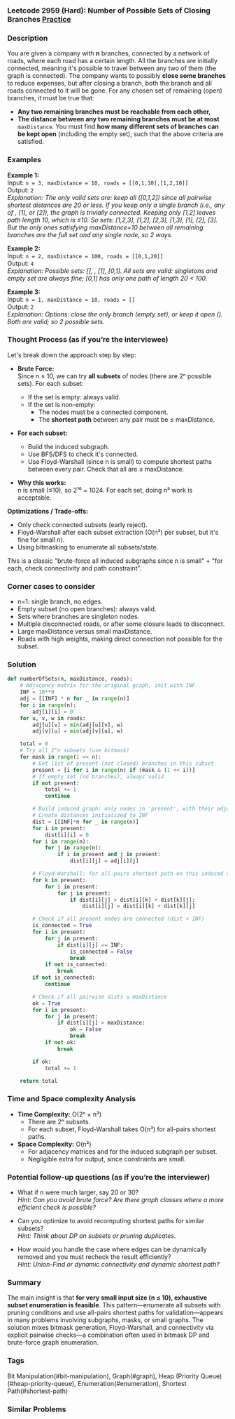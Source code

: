 ### Leetcode 2959 (Hard): Number of Possible Sets of Closing Branches [Practice](https://leetcode.com/problems/number-of-possible-sets-of-closing-branches)

### Description  
You are given a company with **n** branches, connected by a network of roads, where each road has a certain length. All the branches are initially connected, meaning it's possible to travel between any two of them (the graph is connected). The company wants to possibly **close some branches** to reduce expenses, but after closing a branch, both the branch and all roads connected to it will be gone. For any chosen set of remaining (open) branches, it must be true that:
- **Any two remaining branches must be reachable from each other,**
- **The distance between any two remaining branches must be at most** `maxDistance`.
You must find **how many different sets of branches can be kept open** (including the empty set), such that the above criteria are satisfied.

### Examples  

**Example 1:**  
Input: `n = 3, maxDistance = 10, roads = [[0,1,10],[1,2,10]]`  
Output: `2`  
*Explanation: The only valid sets are: keep all ([0,1,2]) since all pairwise shortest distances are 20 or less. If you keep only a single branch (i.e., any of , [1], or [2]), the graph is trivially connected. Keeping only [1,2] leaves path length 10, which is ≤10. So sets: [1,2,3], [1,2], [2,3], [1,3], [1], [2], [3]. But the only ones satisfying maxDistance=10 between all remaining branches are the full set and any single node, so 2 ways.*

**Example 2:**  
Input: `n = 2, maxDistance = 100, roads = [[0,1,20]]`  
Output: `4`  
*Explanation: Possible sets: [], , [1], [0,1]. All sets are valid: singletons and empty set are always fine; [0,1] has only one path of length 20 < 100.*

**Example 3:**  
Input: `n = 1, maxDistance = 10, roads = []`  
Output: `2`  
*Explanation: Options: close the only branch (empty set), or keep it open (). Both are valid; so 2 possible sets.*

### Thought Process (as if you’re the interviewee)  
Let's break down the approach step by step:

- **Brute Force:**  
  Since n ≤ 10, we can try **all subsets** of nodes (there are 2ⁿ possible sets). For each subset:
  - If the set is empty: always valid.
  - If the set is non-empty: 
    - The nodes must be a connected component.
    - The **shortest path** between any pair must be ≤ maxDistance.

- **For each subset:**  
  - Build the induced subgraph.
  - Use BFS/DFS to check it's connected.
  - Use Floyd-Warshall (since n is small) to compute shortest paths between every pair. Check that all are ≤ maxDistance.

- **Why this works:**  
  n is small (≤10), so 2¹⁰ = 1024. For each set, doing n³ work is acceptable.

**Optimizations / Trade-offs:**  
- Only check connected subsets (early reject).
- Floyd-Warshall after each subset extraction (O(n³) per subset, but it's fine for small n).
- Using bitmasking to enumerate all subsets/state.

This is a classic "brute-force all induced subgraphs since n is small" + "for each, check connectivity and path constraint".

### Corner cases to consider  
- n=1: single branch, no edges.
- Empty subset (no open branches): always valid.
- Sets where branches are singleton nodes.
- Multiple disconnected roads, or after some closure leads to disconnect.
- Large maxDistance versus small maxDistance.
- Roads with high weights, making direct connection not possible for the subset.

### Solution

```python
def numberOfSets(n, maxDistance, roads):
    # Adjacency matrix for the original graph, init with INF
    INF = 10**9
    adj = [[INF] * n for _ in range(n)]
    for i in range(n):
        adj[i][i] = 0
    for u, v, w in roads:
        adj[u][v] = min(adj[u][v], w)
        adj[v][u] = min(adj[v][u], w)

    total = 0
    # Try all 2^n subsets (use bitmask)
    for mask in range(1 << n):
        # Get list of present (not closed) branches in this subset
        present = [i for i in range(n) if (mask & (1 << i))]
        # If empty set (no branches), always valid
        if not present:
            total += 1
            continue

        # Build induced graph: only nodes in 'present', with their adjacents
        # Create distances initialized to INF
        dist = [[INF]*n for _ in range(n)]
        for i in present:
            dist[i][i] = 0
        for i in range(n):
            for j in range(n):
                if i in present and j in present:
                    dist[i][j] = adj[i][j]

        # Floyd-Warshall: for all-pairs shortest path on this induced subgraph
        for k in present:
            for i in present:
                for j in present:
                    if dist[i][j] > dist[i][k] + dist[k][j]:
                        dist[i][j] = dist[i][k] + dist[k][j]

        # Check if all present nodes are connected (dist < INF)
        is_connected = True
        for i in present:
            for j in present:
                if dist[i][j] == INF:
                    is_connected = False
                    break
            if not is_connected:
                break
        if not is_connected:
            continue

        # Check if all pairwise dists ≤ maxDistance
        ok = True
        for i in present:
            for j in present:
                if dist[i][j] > maxDistance:
                    ok = False
                    break
            if not ok:
                break

        if ok:
            total += 1

    return total
```

### Time and Space complexity Analysis  

- **Time Complexity:** O(2ⁿ × n³)  
  - There are 2ⁿ subsets.
  - For each subset, Floyd-Warshall takes O(n³) for all-pairs shortest paths.
- **Space Complexity:** O(n²)
  - For adjacency matrices and for the induced subgraph per subset.
  - Negligible extra for output, since constraints are small.

### Potential follow-up questions (as if you’re the interviewer)  

- What if n were much larger, say 20 or 30?  
  *Hint: Can you avoid brute force? Are there graph classes where a more efficient check is possible?*

- Can you optimize to avoid recomputing shortest paths for similar subsets?  
  *Hint: Think about DP on subsets or pruning duplicates.*

- How would you handle the case where edges can be dynamically removed and you must recheck the result efficiently?  
  *Hint: Union-Find or dynamic connectivity and dynamic shortest path?*

### Summary
The main insight is that **for very small input size (n ≤ 10), exhaustive subset enumeration is feasible**. This pattern—enumerate all subsets with pruning conditions and use all-pairs shortest paths for validation—appears in many problems involving subgraphs, masks, or small graphs. The solution mixes bitmask generation, Floyd-Warshall, and connectivity via explicit pairwise checks—a combination often used in bitmask DP and brute-force graph enumeration.

### Tags
Bit Manipulation(#bit-manipulation), Graph(#graph), Heap (Priority Queue)(#heap-priority-queue), Enumeration(#enumeration), Shortest Path(#shortest-path)

### Similar Problems
